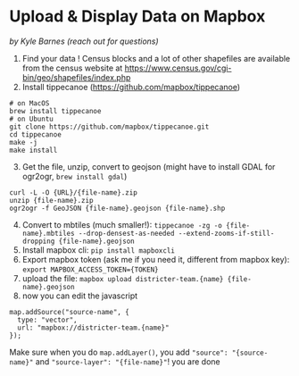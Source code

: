# Upload & Display Data on Mapbox
_by Kyle Barnes (reach out for questions)_

1. Find your data ! Census blocks and a lot of other shapefiles are available from the census website at https://www.census.gov/cgi-bin/geo/shapefiles/index.php
2. Install tippecanoe (https://github.com/mapbox/tippecanoe)
```
# on MacOS
brew install tippecanoe
# on Ubuntu
git clone https://github.com/mapbox/tippecanoe.git
cd tippecanoe
make -j
make install
```
3. Get the file, unzip, convert to geojson (might have to install GDAL for ogr2ogr, `brew install gdal`)
```
curl -L -O {URL}/{file-name}.zip
unzip {file-name}.zip
ogr2ogr -f GeoJSON {file-name}.geojson {file-name}.shp
```
4. Convert to mbtiles (much smaller!): `tippecanoe -zg -o {file-name}.mbtiles --drop-densest-as-needed --extend-zooms-if-still-dropping {file-name}.geojson`
5. Install mapbox cli: `pip install mapboxcli`
6. Export mapbox token (ask me if you need it, different from mapbox key): `export MAPBOX_ACCESS_TOKEN={TOKEN}`
7. upload the file: `mapbox upload districter-team.{name} {file-name}.geojson`
8. now you can edit the javascript
```
map.addSource("source-name", {
  type: "vector",
  url: "mapbox://districter-team.{name}"
});
```
Make sure when you do `map.addLayer()`, you add `"source": "{source-name}"` and `"source-layer": "{file-name}"`! you are done
